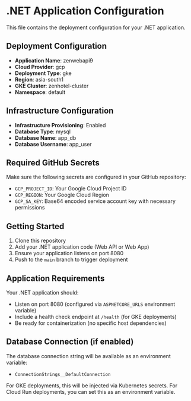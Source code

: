 # .NET Application Configuration

This file contains the deployment configuration for your .NET application.

## Deployment Configuration

- **Application Name**: zenwebapi9
- **Cloud Provider**: gcp
- **Deployment Type**: gke
- **Region**: asia-south1
- **GKE Cluster**: zenhotel-cluster
- **Namespace**: default
## Infrastructure Configuration

- **Infrastructure Provisioning**: Enabled
- **Database Type**: mysql
- **Database Name**: app_db
- **Database Username**: app_user

## Required GitHub Secrets

Make sure the following secrets are configured in your GitHub repository:

- `GCP_PROJECT_ID`: Your Google Cloud Project ID
- `GCP_REGION`: Your Google Cloud Region  
- `GCP_SA_KEY`: Base64 encoded service account key with necessary permissions

## Getting Started

1. Clone this repository
2. Add your .NET application code (Web API or Web App)
3. Ensure your application listens on port 8080
4. Push to the `main` branch to trigger deployment

## Application Requirements

Your .NET application should:

- Listen on port 8080 (configured via `ASPNETCORE_URLS` environment variable)
- Include a health check endpoint at `/health` (for GKE deployments)
- Be ready for containerization (no specific host dependencies)

## Database Connection (if enabled)
The database connection string will be available as an environment variable:
- `ConnectionStrings__DefaultConnection`

For GKE deployments, this will be injected via Kubernetes secrets.
For Cloud Run deployments, you can set this as an environment variable.
